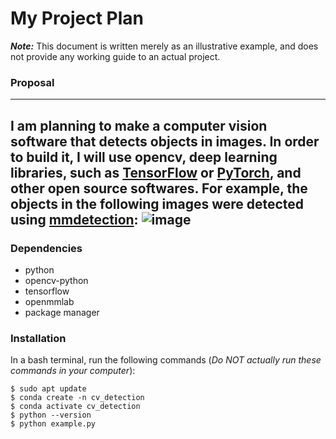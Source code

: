 # My Project Plan
***Note:*** This document is written merely as an illustrative example, and does not provide
any working guide to an actual project.
### Proposal
---
I am planning to make a computer vision software that detects objects in images.
In order to build it, I will use opencv, deep learning libraries, such as [TensorFlow](https://www.tensorflow.org/?hl=ko)
or [PyTorch](https://pytorch.org/), and other open source softwares.
For example, the objects in the following images were detected using [mmdetection](https://github.com/open-mmlab/mmdetection): 
![image](https://user-images.githubusercontent.com/12907710/137271636-56ba1cd2-b110-4812-8221-b4c120320aa9.png)
----
### Dependencies
- python
- opencv-python
- tensorflow
- openmmlab
- package manager
### Installation
In a bash terminal, run the following commands (*Do NOT actually run these commands in
your computer*):
```
$ sudo apt update
$ conda create -n cv_detection
$ conda activate cv_detection
$ python --version
$ python example.py
```
